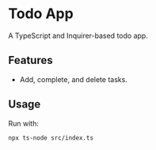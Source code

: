 # Todo App

A TypeScript and Inquirer-based todo app.

## Features

- Add, complete, and delete tasks.

## Usage

Run with:

```bash
npx ts-node src/index.ts
```
